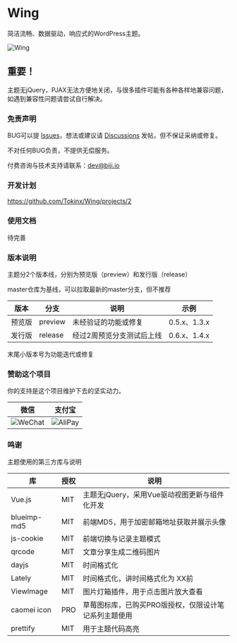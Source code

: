 # Wing

简洁流畅、数据驱动，响应式的WordPress主题。

![Wing](https://biji-cdn.wuzii.com/wp-content/uploads/图像2022-5-3-20.36-scaled.jpg)

## 重要！

主题无jQuery，PJAX无法方便地关闭，与很多插件可能有各种各样地兼容问题，如遇到兼容性问题请尝试自行解决。

### 免责声明

BUG可以提 [Issues](https://github.com/Tokinx/Wing/issues)，想法或建议请 [Discussions](https://github.com/Tokinx/Wing/discussions) 发帖，但不保证采纳或修复。

不对任何BUG负责，不提供无偿服务。

付费咨询与技术支持请联系：dev@biji.io

### 开发计划

https://github.com/Tokinx/Wing/projects/2

### 使用文档

待完善

### 版本说明

主题分2个版本线，分别为预览版（preview）和发行版（release）

master仓库为基线，可以拉取最新的master分支，但不推荐

| 版本  | 分支      | 说明            | 示例          |
|-----|---------|---------------|-------------|
| 预览版 | preview | 未经验证的功能或修复    | 0.5.x、1.3.x |
| 发行版 | release | 经过2周预览分支测试后上线 | 0.6.x、1.4.x |

末尾小版本号为功能迭代或修复

### 赞助这个项目

你的支持是这个项目维护下去的坚实动力。

| 微信                                                                   | 支付宝                                                                   |
|----------------------------------------------------------------------|-----------------------------------------------------------------------|
| ![WeChat](https://biji-cdn.wuzii.com/wp-content/uploads/c_wxpay.png) | ![AliPay](https://biji-cdn.wuzii.com/wp-content/uploads/c_alipay.png) |

### 鸣谢

主题使用的第三方库与说明

| 库           | 授权  | 说明                           |
|-------------|-----|------------------------------|
| Vue.js      | MIT | 主题无jQuery，采用Vue驱动视图更新与组件化开发  |
| blueimp-md5 | MIT | 前端MD5，用于加密邮箱地址获取并展示头像        |
| js-cookie   | MIT | 前端切换与记录主题模式                  |
| qrcode      | MIT | 文章分享生成二维码图片                  |
| dayjs       | MIT | 时间格式化                        |
| Lately      | MIT | 时间格式化，讲时间格式化为 XX前            |
| ViewImage   | MIT | 图片灯箱插件，用于点击图片放大查看            |
| caomei icon | PRO | 草莓图标库，已购买PRO版授权，仅限设计笔记系列主题使用 |
| prettify    | MIT | 用于主题代码高亮                     |
